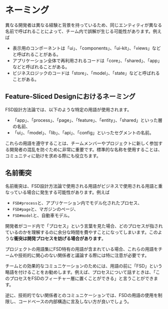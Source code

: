 # ネーミング

異なる開発者は異なる経験と背景を持っているため、同じエンティティが異なる名前で呼ばれることによって、チーム内で誤解が生じる可能性があります。例えば

* 表示用のコンポーネントは「ui」、「components」、「ui-kit」、「views」などと呼ばれることがある。
* アプリケーション全体で再利用されるコードは「core」、「shared」、「app」などと呼ばれることがある。
* ビジネスロジックのコードは「store」、「model」、「state」などと呼ばれることがある。

## Feature-Sliced Designにおけるネーミング[​](#naming-in-fsd "この見出しへの直接リンク")

FSD設計方法論では、以下のような特定の用語が使用されます。

* 「app」、「process」、「page」、「feature」、「entity」、「shared」といった層の名前、
* 「ui」、「model」、「lib」、「api」、「config」といったセグメントの名前。

これらの用語を遵守することは、チームメンバーやプロジェクトに新しく参加する開発者の混乱を防ぐために非常に重要です。標準的な名称を使用することは、コミュニティに助けを求める際にも役立ちます。

## 名前衝突[​](#when-can-naming-interfere "この見出しへの直接リンク")

名前衝突は、FSD設計方法論で使用される用語がビジネスで使用される用語と重なっている場合に発生する可能性があります。例えば

* `FSD#process`と、アプリケーション内でモデル化されたプロセス、
* `FSD#page`と、マガジンのページ、
* `FSD#model`と、自動車モデル。

開発者がコード内で「プロセス」という言葉を見た場合、どのプロセスが指されているのかを理解するのに余分な時間を費やすことになってしまいます。このような**衝突は開発プロセスを妨げる場合があります**。

プロジェクトの用語集にFSD特有の用語が含まれている場合、これらの用語をチームや技術的に関心のない関係者と議論する際には特に注意が必要です。

チームとの効果的なコミュニケーションのためには、用語の前に「FSD」という略語を付けることをお勧めします。例えば、プロセスについて話すときは、「このプロセスをFSDのフィーチャー層に置くことができる」と言うことができます。

逆に、技術的でない関係者とのコミュニケーションでは、FSDの用語の使用を制限し、コードベースの内部構造に言及しない方が良いでしょう。
